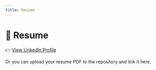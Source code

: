 ```yaml
---
title: Resume
---
```


# 📄 Resume


👉 [View LinkedIn Profile](https://www.linkedin.com/in/your-link-here)

Or you can upload your resume PDF to the repository and link it here.
